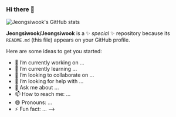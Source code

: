 ### Hi there 👋

![Jeongsiwook's GitHub stats](https://github-readme-stats.vercel.app/api?username=Jeongsiwook&show_icons=true&theme=radical)   

**Jeongsiwook/Jeongsiwook** is a ✨ _special_ ✨ repository because its `README.md` (this file) appears on your GitHub profile.

Here are some ideas to get you started:

- 🔭 I’m currently working on ...
- 🌱 I’m currently learning ...
- 👯 I’m looking to collaborate on ...
- 🤔 I’m looking for help with ...
- 💬 Ask me about ...
- 📫 How to reach me: ...
- 😄 Pronouns: ...
- ⚡ Fun fact: ...
-->

